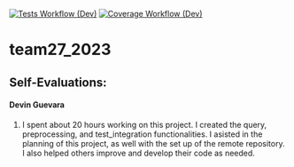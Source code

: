 [![Tests Workflow (Dev)](https://code.harvard.edu/CS107/team27_2023/actions/workflows/tests.yml/badge.svg?branch=dev)](https://code.harvard.edu/CS107/team27_2023/actions/workflows/tests.yml)
[![Coverage Workflow (Dev)](https://code.harvard.edu/CS107/team27_2023/actions/workflows/coverage.yml/badge.svg?branch=dev)](https://code.harvard.edu/CS107/team27_2023/actions/workflows/coverage.yml)

# team27_2023 

## Self-Evaluations:

#### Devin Guevara 
1. I spent about 20 hours working on this project. I created the query, preprocessing, and test_integration functionalities. I asisted in the planning of this project, as well with the set up of the remote repository. I also helped others improve and develop their code as needed. 

